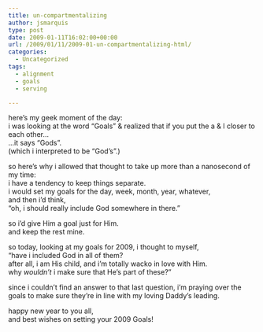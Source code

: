 ```yaml
---
title: un-compartmentalizing
author: jsmarquis
type: post
date: 2009-01-11T16:02:00+00:00
url: /2009/01/11/2009-01-un-compartmentalizing-html/
categories:
  - Uncategorized
tags:
  - alignment
  - goals
  - serving

---
```

here&#8217;s my geek moment of the day:  
i was looking at the word &#8220;Goals&#8221; & realized that if you put the a & l closer to each other&#8230;  
&#8230;it says &#8220;Gods&#8221;.  
(which i interpreted to be &#8220;God&#8217;s&#8221;.)

so here&#8217;s why i allowed that thought to take up more than a nanosecond of my time:  
i have a tendency to keep things separate.  
i would set my goals for the day, week, month, year, whatever,  
and then i&#8217;d think,  
&#8220;oh, i should really include God somewhere in there.&#8221;

so i&#8217;d give Him a goal just for Him.  
and keep the rest mine.

so today, looking at my goals for 2009, i thought to myself,  
&#8220;have i included God in all of them?  
after all, i am His child, and i&#8217;m totally wacko in love with Him.  
why <span style="font-style:italic;">wouldn&#8217;t</span> i make sure that He&#8217;s part of these?&#8221;

since i couldn&#8217;t find an answer to that last question, i&#8217;m praying over the goals to make sure they&#8217;re in line with my loving Daddy&#8217;s leading.

happy new year to you all,  
and best wishes on setting your 2009 Goals!